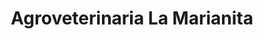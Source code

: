 ---
title: "Agroveterinaria La Marianita"
url: /gueican/agroveterinaria-la-marianita/
shop: Dorfladen
---